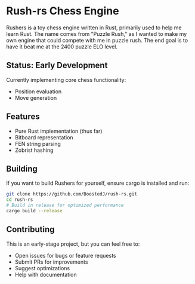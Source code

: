 # Rush-rs Chess Engine
Rushers is a toy chess engine written in Rust, primarily used to help me learn Rust. The name comes from "Puzzle Rush," as I wanted to make my own engine that could compete with me in puzzle rush. The end goal is to have it beat me at the 2400 puzzle ELO level.

## Status: Early Development
Currently implementing core chess functionality:
- Position evaluation
- Move generation

## Features
- Pure Rust implementation (thus far)
- Bitboard representation
- FEN string parsing
- Zobrist hashing

## Building 
If you want to build Rushers for yourself, ensure cargo is installed and run:
```bash
git clone https://github.com/BoostedJ/rush-rs.git
cd rush-rs
# Build in release for optimized performance
cargo build --release
```
## Contributing
This is an early-stage project, but you can feel free to:
- Open issues for bugs or feature requests
- Submit PRs for improvements
- Suggest optimizations
- Help with documentation
